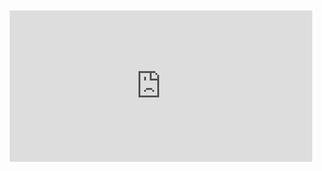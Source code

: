 <div style="position:relative;padding-bottom:48%; margin:10px">
    <iframe src="https://www.youtube.com/embed/tKXZs868MU0?start=0" frameborder="0" allow="accelerometer; autoplay; encrypted-media; gyroscope; picture-in-picture" allowfullscreen 
    	style="position:absolute;width:100%;height:100%;"></iframe>
</div>
